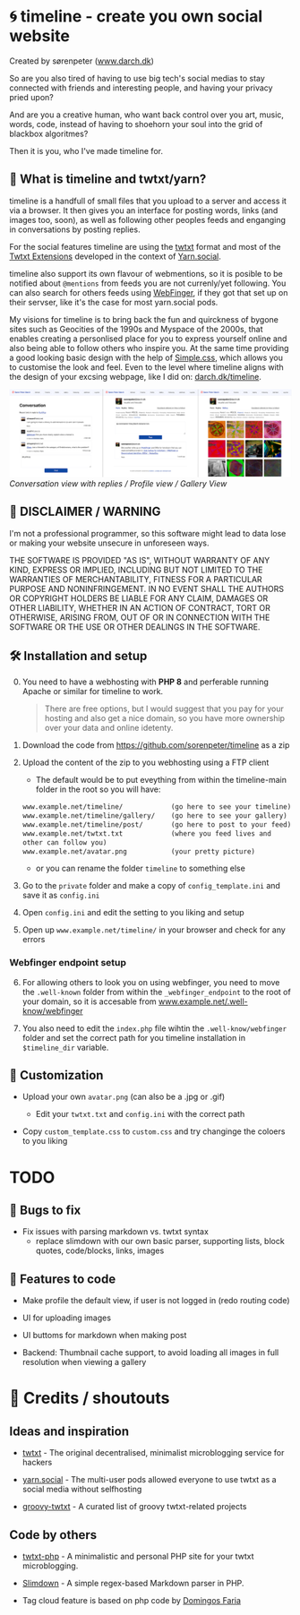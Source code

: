 # 🌀 timeline - create you own social website

Created by sørenpeter (www.darch.dk)

So are you also tired of having to use big tech's social medias to stay connected with friends and interesting people, and having your privacy pried upon?

And are you a creative human, who want back control over you art, music, words, code, instead of having to shoehorn your soul into the grid of blackbox algoritmes?

Then it is you, who I've made timeline for.

## 🧶 What is timeline and twtxt/yarn?

timeline is a handfull of small files that you upload to a server and access it via a browser.
It then gives you an interface for posting words, links (and images too, soon), as well as following other peoples feeds and enganging in conversations by posting replies.

For the social features timeline are using the [twtxt](https://twtxt.readthedocs.io) format and most of the [Twtxt Extensions](https://dev.twtxt.net) developed in the context of [Yarn.social](https://yarn.social/).

timeline also support its own flavour of webmentions, so it is posible to be notified about `@mentions` from feeds you are not currenly/yet following.
You can also search for others feeds using [WebFinger](https://webfinger.net/), if they got that set up on their servser, like it's the case for most yarn.social pods.

My visions for timeline is to bring back the fun and quirckness of bygone sites such as Geocities of the 1990s and Myspace of the 2000s, that enables creating a personlised place for you to express yourself online and also being able to follow others who inspire you. At the same time providing a good looking basic design with the help of [Simple.css](https://simplecss.org), which allows you to customise the look and feel. Even to the level where timeline aligns with the design of your excsing webpage, like I did on: [darch.dk/timeline](https://darch.dk/timeline).

![](media/screenshot.png)
_Conversation view with replies / Profile view / Gallery View_

## 🚨 DISCLAIMER / WARNING

I'm not a professional programmer, so this software might lead to data lose or making your website unsecure in unforeseen ways.

THE SOFTWARE IS PROVIDED "AS IS", WITHOUT WARRANTY OF ANY KIND, EXPRESS OR IMPLIED,
INCLUDING BUT NOT LIMITED TO THE WARRANTIES OF MERCHANTABILITY, FITNESS FOR A
PARTICULAR PURPOSE AND NONINFRINGEMENT. IN NO EVENT SHALL THE AUTHORS OR COPYRIGHT
HOLDERS BE LIABLE FOR ANY CLAIM, DAMAGES OR OTHER LIABILITY, WHETHER IN AN ACTION
OF CONTRACT, TORT OR OTHERWISE, ARISING FROM, OUT OF OR IN CONNECTION WITH THE
SOFTWARE OR THE USE OR OTHER DEALINGS IN THE SOFTWARE.

## 🛠 Installation and setup

0. You need to have a webhosting with **PHP 8** and perferable running Apache or similar for timeline to work.
	
	> There are free options, but I would suggest that you pay for your hosting and also get a nice domain, so you have more ownership over your data and online idetenty.

1. Download the code from https://github.com/sorenpeter/timeline as a zip

2. Upload the content of the zip to you webhosting using a FTP client
	
	- The default would be to put eveything from within the timeline-main folder in the root so you will have:

	```
	www.example.net/timeline/            (go here to see your timeline)
	www.example.net/timeline/gallery/    (go here to see your gallery)
	www.example.net/timeline/post/       (go here to post to your feed)
	www.example.net/twtxt.txt            (where you feed lives and other can follow you)
	www.example.net/avatar.png           (your pretty picture)
	```

	- or you can rename the folder `timeline` to something else

3. Go to the `private` folder and make a copy of `config_template.ini` and save it as `config.ini`

4. Open `config.ini` and edit the setting to you liking and setup

5. Open up `www.example.net/timeline/` in your browser and check for any errors

### Webfinger endpoint setup

6. For allowing others to look you on using webfinger, you need to move the `.well-known` folder from within the `_webfinger_endpoint` to the root of your domain, so it is accesable from www.example.net/.well-know/webfinger 

7. You also need to edit the `index.php` file wihtin the `.well-know/webfinger` folder and set the correct path for you timeline installation in `$timeline_dir` variable.


## 🎨 Customization

- Upload your own `avatar.png` (can also be a .jpg or .gif)
	- Edit your `twtxt.txt` and `config.ini` with the correct path

- Copy `custom_template.css` to `custom.css` and try changinge the coloers to you liking


# TODO

## 🐞 Bugs to fix

- Fix issues with parsing markdown vs. twtxt syntax
	- replace slimdown with our own basic parser, supporting lists, block quotes, code/blocks, links, images


## 🚀 Features to code

- Make profile the default view, if user is not logged in (redo routing code)

- UI for uploading images
- UI buttoms for markdown when making post

- Backend: Thumbnail cache support, to avoid loading all images in full resolution when viewing a gallery

# 🙏 Credits / shoutouts

## Ideas and inspiration 

- [twtxt](https://twtxt.readthedocs.io) - The original decentralised, minimalist microblogging service for hackers

- [yarn.social](https://yarn.social) - The multi-user pods allowed everyone to use twtxt as a social media without selfhosting

- [groovy-twtxt](https://git.mills.io/mckinley/groovy-twtxt) - A curated list of groovy twtxt-related projects

## Code by others

- [twtxt-php](https://github.com/eapl-gemugami/twtxt-php) - A minimalistic and personal PHP site for your twtxt microblogging.

- [Slimdown](https://github.com/jbroadway/slimdown) - A simple regex-based Markdown parser in PHP. 

- Tag cloud feature is based on php code by [Domingos Faria](https://social.dfaria.eu/search)


